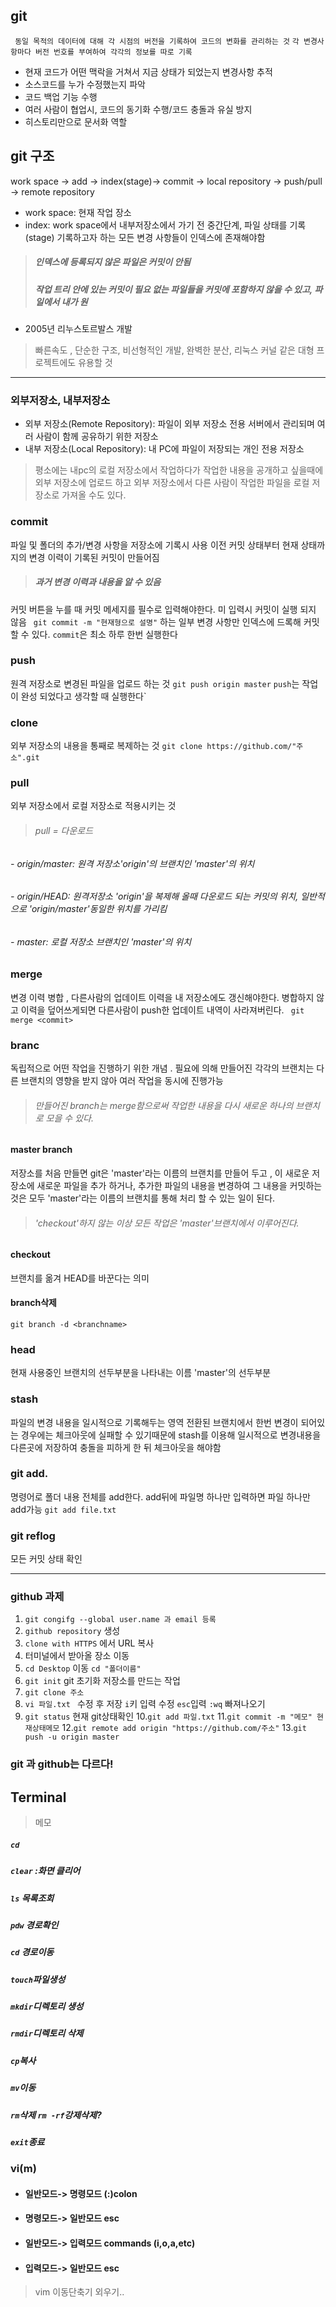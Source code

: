 ## git

``` 동일 목적의 데이터에 대해 각 시점의 버전을 기록하여 코드의 변화를 관리하는 것```
``` 각 변경사항마다 버전 번호를 부여하여 각각의 정보를 따로 기록 ```
- 현재 코드가 어떤 맥락을 거쳐서 지금 상태가 되었는지 변경사항 추적
- 소스코드를 누가 수정했는지 파악
- 코드 백업 기능 수행
- 여러 사람이 협업시, 코드의 동기화 수행/코드 충돌과 유실 방지
- 히스토리만으로 문서화 역할

## git 구조

work space
-> add -> index(stage)-> commit -> local repository -> push/pull -> remote repository
- work space: 현재 작업 장소
- index: work space에서 내부저장소에서 가기 전 중간단계, 파일 상태를 기록(stage) 기록하고자 하는 모든 변경 사항들이 인덱스에 존재해야함
> ##### 인덱스에 등록되지 않은 파일은 커밋이 안됨 
> ##### 작업 트리 안에 있는 커밋이 필요 없는 파일들을 커밋에 포함하지 않을 수 있고, 파일에서 내가 원

* 2005년 리누스토르발스 개발
> 빠른속도 , 단순한 구조, 비선형적인 개발, 완벽한 분산, 리눅스 커널 같은 대형 프로젝트에도 유용할 것
_______________________
### 외부저장소, 내부저장소
- 외부 저장소(Remote Repository): 파일이 외부 저장소 전용 서버에서 관리되며 여러 사람이 함께 공유하기 위한 저장소
- 내부 저장소(Local Repository): 내 PC에 파일이 저장되는 개인 전용 저장소
 > 평소에는 내pc의 로컬 저장소에서 작업하다가 작업한 내용을 공개하고 싶을때에 외부 저장소에 업로드 하고 외부 저장소에서 다른 사람이 작업한 파일을 로컬 저장소로 가져올 수도 있다.
### commit 
파일 및 폴더의 추가/변경 사항을 저장소에 기록시 사용
이전 커밋 상태부터 현재 상태까지의 변경 이력이 기록된 커밋이 만들어짐
> ##### 과거 변경 이력과 내용을 알 수 있음
커밋 버튼을 누를 때 커밋 메세지를 필수로 입력해야한다. 미 입력시 커밋이 실행 되지 않음
``` git commit -m "현재형으로 설명"```
하는 일부 변경 사항만 인덱스에 드록해 커밋할 수 있다.
`commit`은 최소 하루 한번 실행한다 
### push
원격 저장소로 변경된 파일을 업로드 하는 것
```git push origin master```
`push`는 작업이 완성 되었다고 생각할 때 실행한다`
### clone
외부 저장소의 내용을 통째로 복제하는 것
``` git clone https://github.com/"주소".git ```
### pull
외부 저장소에서 로컬 저장소로 적용시키는 것
> ###### pull = 다운로드
###### - origin/master: 원격 저장소'origin'의 브랜치인 'master'의 위치
###### - origin/HEAD: 원격저장소 'origin'을 복제해 올때 다운로드 되는 커밋의 위치, 일반적으로 'origin/master'동일한 위치를 가리킴
###### - master: 로컬 저장소 브랜치인 'master'의 위치

### merge
변경 이력 병합 , 다른사람의 업데이트 이력을 내 저장소에도 갱신해야한다. 병합하지 않고 이력을 덮어쓰게되면 다른사람이 push한 업데이트 내역이 사라져버린다.
``` git merge <commit>```
### branc
독립적으로 어떤 작업을 진행하기 위한 개념 . 필요에 의해 만들어진 각각의 브랜치는 다른 브랜치의 영향을 받지 않아 여러 작업을 동시에 진행가능
> ###### 만들어진 branch는 merge함으로써 작업한 내용을 다시 새로운 하나의 브랜치로 모을 수 있다.
#### master branch
저장소를 처음 만들면 git은 'master'라는 이름의 브랜치를 만들어 두고 , 이 새로운 저장소에 새로운 파일을 추가 하거나, 추가한 파일의 내용을 변경하여 그 내용을 커밋하는 것은 모두 'master'라는 이름의 브랜치를 통해 처리 할 수 있는 일이 된다.
> ###### 'checkout'하지 않는 이상 모든 작업은 'master'브랜치에서 이루어진다.
#### checkout 
브랜치를 옮겨 HEAD를 바꾼다는 의미
#### branch삭제
```git branch -d <branchname>```
### head
현재 사용중인 브랜치의 선두부분을 나타내는 이름 'master'의 선두부분
### stash
파일의 변경 내용을 일시적으로 기록해두는 영역 전환된 브랜치에서 한번 변경이 되어있는 경우에는 체크아웃에 실패할 수 있기때문에 stash를 이용해 일시적으로 변경내용을 다른곳에 저장하여 충돌을 피하게 한 뒤 체크아웃을 해야함
### git add.
명령어로 폴더 내용 전체를 add한다. add뒤에 파일명 하나만 입력하면 파일 하나만 add가능
```git add file.txt```
### git reflog
모든 커밋 상태 확인

_________________
### github 과제
1. `git congifg --global user.name 과 email 등록`
2. `github repository` 생성
3. `clone with HTTPS` 에서 URL 복사
4. 터미널에서 받아올 장소 이동
5. `cd Desktop` 이동 `cd "폴더이름"`  
6. `git init` git 초기화 저장소를 만드는 작업
7. `git clone 주소`
8. `vi 파일.txt ` 수정 후 저장 `i`키 입력 수정 `esc`입력 `:wq` 빠져나오기
9. `git status` 현재 git상태확인
10.`git add 파일.txt`
11.`git commit -m "메모" 현재상태메모`
12.`git remote add origin "https://github.com/주소"`
13.`git push -u origin master`

### git 과 github는 다르다!

## Terminal
> 메모
##### `cd`
##### `clear` :화면 클리어 
##### `ls` 목록조회
##### `pdw` 경로확인
##### `cd` 경로이동
##### `touch`파일생성
##### `mkdir`디렉토리 생성
##### `rmdir`디렉토리 삭제
##### `cp`복사
##### `mv`이동
##### `rm`삭제 `rm -rf`강제삭제?
##### `exit`종료

### vi(m)
- #### 일반모드-> 명령모드 (:)colon
- #### 명령모드-> 일반모드 esc
- #### 일반모드-> 입력모드 commands (i,o,a,etc)
- #### 입력모드-> 일반모드 esc

> vim 이동단축기 외우기.. 



